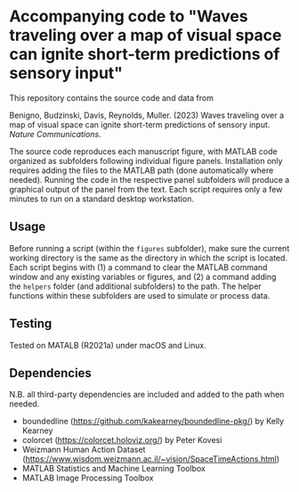 # Accompanying code to "Waves traveling over a map of visual space can ignite short-term predictions of sensory input"

This repository contains the source code and data from

Benigno, Budzinski, Davis, Reynolds, Muller. (2023) Waves traveling over a map of visual space can ignite short-term predictions of sensory input. *Nature Communications*.

The source code reproduces each manuscript figure, with MATLAB code organized as subfolders following individual figure panels. Installation only requires adding the files to the MATLAB path (done automatically where needed). Running the code in the respective panel subfolders will produce a graphical output of the panel from the text. Each script requires only a few minutes to run on a standard desktop workstation.

## Usage

Before running a script (within the `figures` subfolder), make sure the current working directory is the same as the directory in which the script is located. Each script begins with (1) a command to clear the MATLAB command window and any existing variables or figures, and (2) a command adding the `helpers` folder (and additional subfolders) to the path. The helper functions within these subfolders are used to simulate or process data.

## Testing

Tested on MATALB (R2021a) under macOS and Linux.

## Dependencies
N.B. all third-party dependencies are included and added to the path when needed.
- boundedline (https://github.com/kakearney/boundedline-pkg/) by Kelly Kearney
- colorcet (https://colorcet.holoviz.org/) by Peter Kovesi
- Weizmann Human Action Dataset (https://www.wisdom.weizmann.ac.il/~vision/SpaceTimeActions.html)
- MATLAB Statistics and Machine Learning Toolbox
- MATLAB Image Processing Toolbox
